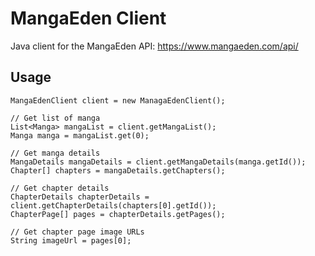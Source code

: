 # MangaEden Client

Java client for the MangaEden API: https://www.mangaeden.com/api/

## Usage

```
MangaEdenClient client = new ManagaEdenClient();

// Get list of manga
List<Manga> mangaList = client.getMangaList();
Manga manga = mangaList.get(0);

// Get manga details
MangaDetails mangaDetails = client.getMangaDetails(manga.getId());
Chapter[] chapters = mangaDetails.getChapters();

// Get chapter details
ChapterDetails chapterDetails = client.getChapterDetails(chapters[0].getId());
ChapterPage[] pages = chapterDetails.getPages();

// Get chapter page image URLs
String imageUrl = pages[0];
```
